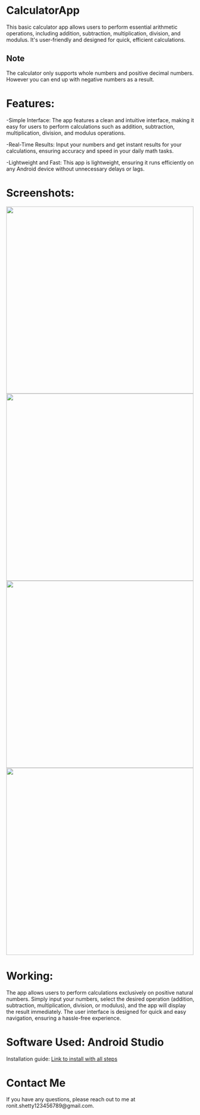 # CalculatorApp
This basic calculator app allows users to perform essential arithmetic operations, including addition, subtraction, multiplication, division, and modulus. It's user-friendly and designed for quick, efficient calculations.
<h2>Note</h2>The calculator only supports whole numbers and positive decimal numbers. However you can end up with negative numbers as a result.

<h1>Features:</h1>
-Simple Interface: The app features a clean and intuitive interface, making it easy for users to perform calculations such as addition, subtraction, multiplication, division, and modulus operations.

-Real-Time Results: Input your numbers and get instant results for your calculations, ensuring accuracy and speed in your daily math tasks.

-Lightweight and Fast: This app is lightweight, ensuring it runs efficiently on any Android device without unnecessary delays or lags.

<h1>Screenshots:</h1>

<img src="https://github.com/user-attachments/assets/097f9932-4f03-4873-a862-23dc695a4aea" width="500">
<img src="https://github.com/user-attachments/assets/223e0478-c037-4f87-9480-9e442137084e" width="500">
<img src="https://github.com/user-attachments/assets/7469c5ea-d810-4ecc-bda5-9e27b9ff80de" width="500">
<img src="https://github.com/user-attachments/assets/2aa3ff25-b32a-41e5-a93b-b51efa57a3c3" width="500">


<h1>Working:</h1>
The app allows users to perform calculations exclusively on positive natural numbers. Simply input your numbers, select the desired operation (addition, subtraction, multiplication, division, or modulus), and the app will display the result immediately. The user interface is designed for quick and easy navigation, ensuring a hassle-free experience.

<h1>Software Used: Android Studio</h1>
Installation guide: <a href="https://developer.android.com/studio?gad_source=1&gclid=Cj0KCQjwq_G1BhCSARIsACc7NxqfoSQcy_t6iiijQPFbfxg6YjpHsABbDhvwLatuM_vQhxvdOXC8PSUaAgSYEALw_wcB&gclsrc=aw.ds">Link to install with all steps</a> 

<h1>Contact Me</h1>
If you have any questions, please reach out to me at ronit.shetty123456789@gmail.com.


